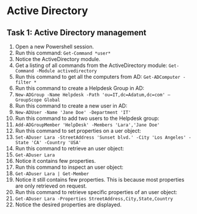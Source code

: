 # Active Directory

## Task 1: Active Directory management
1. Open a new Powershell session.
1. Run this command: ```Get-Command *user*```
1. Notice the ActiveDirectory module.
1. Get a listing of all commands from the ActiveDirectory module: ```Get-Command -Module activedirectory```
1. Run this command to get all the computers from AD: ```Get-ADComputer -filter *```
1. Run this command to create a Helpdesk Group in AD:
1. ```New-ADGroup -Name Helpdesk -Path 'ou=IT,dc=Adatum,dc=com' –GroupScope Global```
1. Run this command to create a new user in AD:
1. ```New-ADUser -Name 'Jane Doe' -Department 'IT'```
1. Run this command to add two users to the Helpdesk group:
1. ```Add-ADGroupMember 'HelpDesk' -Members 'Lara','Jane Doe'```
1. Run this command to set properties on a uer object:
1. ```Set-ADuser Lara -StreetAddress 'Sunset blvd.' -City 'Los Angeles' -State 'CA' -Country 'USA'```
1. Run this command to retrieve an user object:
1. ```Get-ADuser Lara```
1. Notice it contains few properties.
1. Run this command to inspect an user object:
1. ```Get-ADuser Lara | Get-Member```
1. Notice it still contains few properties. This is because most properties are only retrieved on request.
1. Run this command to retrieve specific properties of an user object:
1. ```Get-ADuser Lara -Properties StreetAddress,City,State,Country```
1. Notice the desired properties are displayed.
